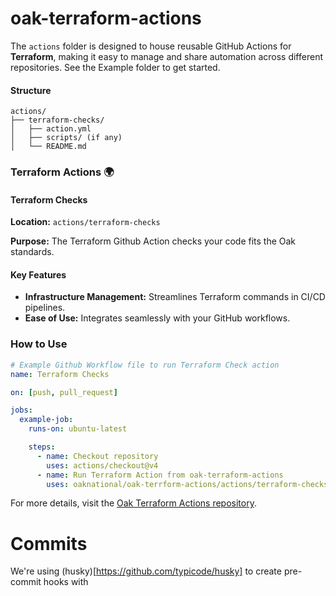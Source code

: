 # oak-terraform-actions

The `actions` folder is designed to house reusable GitHub Actions for **Terraform**, making it easy to manage and share automation across different repositories. See the Example folder to get started.

#### Structure

```plaintext
actions/
├── terraform-checks/
│   ├── action.yml
│   ├── scripts/ (if any)
│   └── README.md
```

### Terraform Actions 🌍

#### Terraform Checks

**Location:** `actions/terraform-checks`

**Purpose:** The Terraform Github Action checks your code fits the Oak standards.

#### Key Features

- **Infrastructure Management:** Streamlines Terraform commands in CI/CD pipelines.
- **Ease of Use:** Integrates seamlessly with your GitHub workflows.

### How to Use

```yaml
# Example Github Workflow file to run Terraform Check action
name: Terraform Checks

on: [push, pull_request]

jobs:
  example-job:
    runs-on: ubuntu-latest

    steps:
      - name: Checkout repository
        uses: actions/checkout@v4
      - name: Run Terraform Action from oak-terraform-actions
        uses: oaknational/oak-terrform-actions/actions/terraform-checks@main
```

For more details, visit the [Oak Terraform Actions repository](https://github.com/oaknational/oak-terraform-actions).

# Commits

We're using (husky)[https://github.com/typicode/husky] to create pre-commit hooks with 

